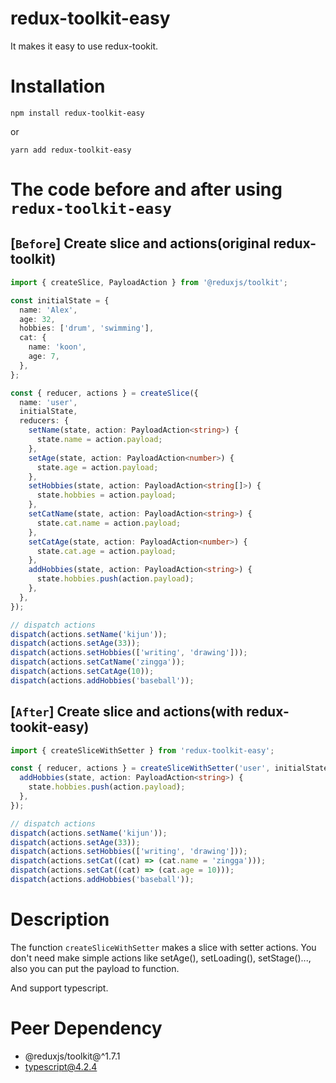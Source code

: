 # redux-toolkit-easy

It makes it easy to use redux-tookit.

# Installation

```
npm install redux-toolkit-easy
```

or

```
yarn add redux-toolkit-easy
```

# The code before and after using `redux-toolkit-easy`

## [`Before`] Create slice and actions(original redux-toolkit)

```typescript
import { createSlice, PayloadAction } from '@reduxjs/toolkit';

const initialState = {
  name: 'Alex',
  age: 32,
  hobbies: ['drum', 'swimming'],
  cat: {
    name: 'koon',
    age: 7,
  },
};

const { reducer, actions } = createSlice({
  name: 'user',
  initialState,
  reducers: {
    setName(state, action: PayloadAction<string>) {
      state.name = action.payload;
    },
    setAge(state, action: PayloadAction<number>) {
      state.age = action.payload;
    },
    setHobbies(state, action: PayloadAction<string[]>) {
      state.hobbies = action.payload;
    },
    setCatName(state, action: PayloadAction<string>) {
      state.cat.name = action.payload;
    },
    setCatAge(state, action: PayloadAction<number>) {
      state.cat.age = action.payload;
    },
    addHobbies(state, action: PayloadAction<string>) {
      state.hobbies.push(action.payload);
    },
  },
});

// dispatch actions
dispatch(actions.setName('kijun'));
dispatch(actions.setAge(33));
dispatch(actions.setHobbies(['writing', 'drawing']));
dispatch(actions.setCatName('zingga'));
dispatch(actions.setCatAge(10));
dispatch(actions.addHobbies('baseball'));
```

## [`After`] Create slice and actions(with redux-tookit-easy)

```typescript
import { createSliceWithSetter } from 'redux-toolkit-easy';

const { reducer, actions } = createSliceWithSetter('user', initialState, {
  addHobbies(state, action: PayloadAction<string>) {
    state.hobbies.push(action.payload);
  },
});

// dispatch actions
dispatch(actions.setName('kijun'));
dispatch(actions.setAge(33));
dispatch(actions.setHobbies(['writing', 'drawing']));
dispatch(actions.setCat((cat) => (cat.name = 'zingga')));
dispatch(actions.setCat((cat) => (cat.age = 10)));
dispatch(actions.addHobbies('baseball'));
```

# Description

The function `createSliceWithSetter` makes a slice with setter actions. You don't need make simple actions like setAge(), setLoading(), setStage()..., also you can put the payload to function.

And support typescript.

# Peer Dependency

- @reduxjs/toolkit@^1.7.1
- typescript@4.2.4
